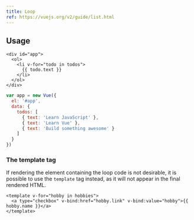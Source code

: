 ```yaml
---
title: Loop
ref: https://vuejs.org/v2/guide/list.html
---
```


## Usage

```vue-html
<div id="app">
  <ol>
    <li v-for="todo in todos">
      {{ todo.text }}
    </li>
  </ol>
</div>
```

```js
var app = new Vue({
  el: '#app',
  data: {
    todos: [
      { text: 'Learn JavaScript' },
      { text: 'Learn Vue' },
      { text: 'Build something awesome' }
    ]
  }
})
```

### The template tag

If rendering the element containing the loop code is not desirable,
it is possible to use the `template` tag instead,
as it will not appear in the final rendered HTML.

```vue-html
<template v-for="hobby in hobbies">
  <a type="checkbox" v-bind:href="hobby.link" v-bind:value="hobby">{{ hobby.name }}</a>
</template>
```
